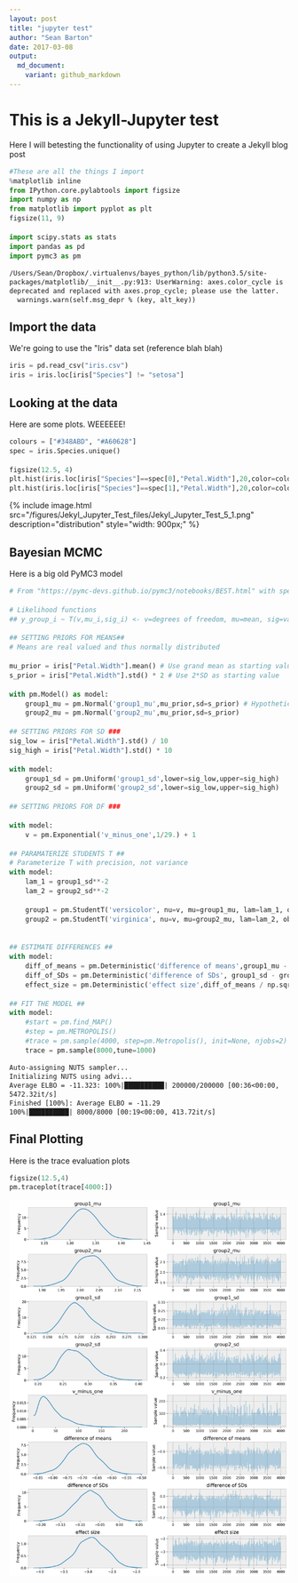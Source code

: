 ```yaml
---
layout: post
title: "jupyter test"
author: "Sean Barton"
date: 2017-03-08
output:
  md_document:
    variant: github_markdown
---
```


# This is a Jekyll-Jupyter test
Here I will betesting the functionality of using Jupyter to create a Jekyll blog post


```python
#These are all the things I import
%matplotlib inline
from IPython.core.pylabtools import figsize
import numpy as np
from matplotlib import pyplot as plt
figsize(11, 9)

import scipy.stats as stats
import pandas as pd
import pymc3 as pm
```

    /Users/Sean/Dropbox/.virtualenvs/bayes_python/lib/python3.5/site-packages/matplotlib/__init__.py:913: UserWarning: axes.color_cycle is deprecated and replaced with axes.prop_cycle; please use the latter.
      warnings.warn(self.msg_depr % (key, alt_key))


## Import the data
We're going to use the "Iris" data set (reference blah blah)


```python
iris = pd.read_csv("iris.csv")
iris = iris.loc[iris["Species"] != "setosa"]
```

## Looking at the data
Here are some plots. WEEEEEE!


```python
colours = ["#348ABD", "#A60628"]
spec = iris.Species.unique()

figsize(12.5, 4)
plt.hist(iris.loc[iris["Species"]==spec[0],"Petal.Width"],20,color=colours[0])
plt.hist(iris.loc[iris["Species"]==spec[1],"Petal.Width"],20,color=colours[1])
```

<!--![png](/figures/Jekyl_Jupyter_Test_files/Jekyl_Jupyter_Test_5_1.png)-->
{% include image.html src="/figures/Jekyl_Jupyter_Test_files/Jekyl_Jupyter_Test_5_1.png" description="distribution" style="width: 900px;" %}


## Bayesian MCMC
Here is a big old PyMC3 model


```python
# From "https://pymc-devs.github.io/pymc3/notebooks/BEST.html" with special thanks to Kruschke

# Likelihood functions
## y_group_i ~ T(v,mu_i,sig_i) <- v=degrees of freedom, mu=mean, sig=variance, T=t-distribution

## SETTING PRIORS FOR MEANS##
# Means are real valued and thus normally distributed

mu_prior = iris["Petal.Width"].mean() # Use grand mean as starting value
s_prior = iris["Petal.Width"].std() * 2 # Use 2*SD as starting value

with pm.Model() as model:
    group1_mu = pm.Normal('group1_mu',mu_prior,sd=s_prior) # Hypothetical distribution for group1 mean
    group2_mu = pm.Normal('group2_mu',mu_prior,sd=s_prior)

## SETTING PRIORS FOR SD ###
sig_low = iris["Petal.Width"].std() / 10
sig_high = iris["Petal.Width"].std() * 10

with model:
    group1_sd = pm.Uniform('group1_sd',lower=sig_low,upper=sig_high)
    group2_sd = pm.Uniform('group2_sd',lower=sig_low,upper=sig_high)

## SETTING PRIORS FOR DF ###

with model:
    v = pm.Exponential('v_minus_one',1/29.) + 1

## PARAMATERIZE STUDENTS T ##
# Parameterize T with precision, not variance
with model:
    lam_1 = group1_sd**-2
    lam_2 = group2_sd**-2

    group1 = pm.StudentT('versicolor', nu=v, mu=group1_mu, lam=lam_1, observed=iris.loc[iris["Species"]==spec[0],"Petal.Width"])
    group2 = pm.StudentT('virginica', nu=v, mu=group2_mu, lam=lam_2, observed=iris.loc[iris["Species"]==spec[1],"Petal.Width"])


## ESTIMATE DIFFERENCES ##
with model:
    diff_of_means = pm.Deterministic('difference of means',group1_mu - group2_mu)
    diff_of_SDs = pm.Deterministic('difference of SDs', group1_sd - group2_sd)
    effect_size = pm.Deterministic('effect size',diff_of_means / np.sqrt((group1_sd**2 + group2_sd**2)/2))

## FIT THE MODEL ##
with model:
    #start = pm.find_MAP()
    #step = pm.METROPOLIS()
    #trace = pm.sample(4000, step=pm.Metropolis(), init=None, njobs=2)
    trace = pm.sample(8000,tune=1000)
```

    Auto-assigning NUTS sampler...
    Initializing NUTS using advi...
    Average ELBO = -11.323: 100%|██████████| 200000/200000 [00:36<00:00, 5472.32it/s]
    Finished [100%]: Average ELBO = -11.29
    100%|██████████| 8000/8000 [00:19<00:00, 413.72it/s]


## Final Plotting
Here is the trace evaluation plots


```python
figsize(12.5,4)
pm.traceplot(trace[4000:])
```

![png](/figures/Jekyl_Jupyter_Test_files/Jekyl_Jupyter_Test_9_1.png)



```python

```
